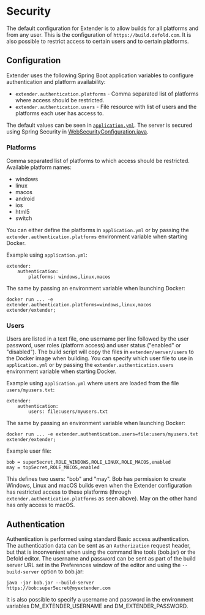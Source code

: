 # Security

The default configuration for Extender is to allow builds for all platforms and from any user. This is the configuration of `https://build.defold.com`. It is also possible to restrict access to certain users and to certain platforms.

## Configuration
Extender uses the following Spring Boot application variables to configure authentication and platform availability:

* `extender.authentication.platforms` - Comma separated list of platforms where access should be restricted.
* `extender.authentication.users` - File resource with list of users and the platforms each user has access to.

The default values can be seen in [`application.yml`](/server/src/main/resources/application.yml). The server is secured using Spring Security in [WebSecurityConfiguration.java](/server/src/main/java/com/defold/extender/WebSecurityConfig.java).

### Platforms
Comma separated list of platforms to which access should be restricted. Available platform names:

* windows
* linux
* macos
* android
* ios
* html5
* switch

You can either define the platforms in `application.yml` or by passing the `extender.authentication.platforms` environment variable when starting Docker.

Example using `application.yml`:

```
extender:
    authentication:
        platforms: windows,linux,macos
```

The same by passing an environment variable when launching Docker:

```
docker run ... -e extender.authentication.platforms=windows,linux,macos extender/extender;
```

### Users
Users are listed in a text file, one username per line followed by the user password, user roles (platform access) and user status ("enabled" or "disabled"). The build script will copy the files in `extender/server/users` to the Docker image when building. You can specify which user file to use in `application.yml` or by passing the `extender.authentication.users` environment variable when starting Docker.

Example using `application.yml` where users are loaded from the file `users/myusers.txt`:

```
extender:
    authentication:
        users: file:users/myusers.txt
```

The same by passing an environment variable when launching Docker:

```
docker run ... -e extender.authentication.users=file:users/myusers.txt extender/extender;
```

Example user file:

```
bob = super5ecret,ROLE_WINDOWS,ROLE_LINUX,ROLE_MACOS,enabled
may = top5ecret,ROLE_MACOS,enabled
```

This defines two users: "bob" and "may". Bob has permission to create Windows, Linux and macOS builds even when the Extender configuration has restricted access to these platforms (through `extender.authentication.platforms` as seen above). May on the other hand has only access to macOS.


## Authentication
Authentication is performed using standard Basic access authentication. The authentication data can be sent as an `Authorization` request header, but that is inconvenient when using the command line tools (bob.jar) or the Defold editor. The username and password can be sent as part of the build server URL set in the Preferences window of the editor and using the `--build-server` option to bob.jar:

    java -jar bob.jar --build-server https://bob:super5ecret@myextender.com

It is also possible to specify a username and password in the environment variables DM_EXTENDER_USERNAME and DM_EXTENDER_PASSWORD.
